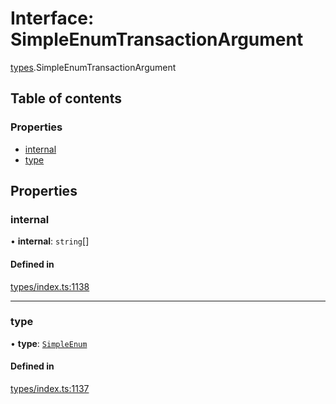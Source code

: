 # Interface: SimpleEnumTransactionArgument

[types](../wiki/types).SimpleEnumTransactionArgument

## Table of contents

### Properties

- [internal](../wiki/types.SimpleEnumTransactionArgument#internal)
- [type](../wiki/types.SimpleEnumTransactionArgument#type)

## Properties

### internal

• **internal**: `string`[]

#### Defined in

[types/index.ts:1138](https://github.com/PolymeshAssociation/polymesh-sdk/blob/16e8c2ca/src/types/index.ts#L1138)

___

### type

• **type**: [`SimpleEnum`](../wiki/types.TransactionArgumentType#simpleenum)

#### Defined in

[types/index.ts:1137](https://github.com/PolymeshAssociation/polymesh-sdk/blob/16e8c2ca/src/types/index.ts#L1137)
